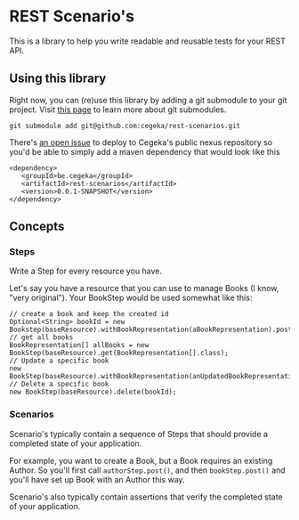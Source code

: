 REST Scenario's
===============

This is a library to help you write readable and reusable tests for your REST API.

## Using this library

Right now, you can (re)use this library by adding a git submodule to your git project. Visit [this page](http://git-scm.com/book/en/Git-Tools-Submodules) to learn more about git submodules.

    git submodule add git@github.com:cegeka/rest-scenarios.git

There's [an open issue](https://github.com/cegeka/rest-scenarios/issues/2) to deploy to Cegeka's public nexus repository so you'd be able to simply add a maven dependency that would look like this

    <dependency>
       <groupId>be.cegeka</groupId>
       <artifactId>rest-scenarios</artifactId>
       <version>0.0.1-SNAPSHOT</version>
    </dependency>

## Concepts
### Steps
Write a Step for every resource you have.

Let's say you have a resource that you can use to manage Books (I know, "very original"). Your BookStep would be used somewhat like this:

    // create a book and keep the created id
    Optional<String> bookId = new Bookstep(baseResource).withBookRepresentation(aBookRepresentation).post();
    // get all books
    BookRepresentation[] allBooks = new BookStep(baseResource).get(BookRepresentation[].class);
    // Update a specific book
    new BookStep(baseResource).withBookRepresentation(anUpdatedBookRepresentation).put(bookId);
    // Delete a specific book
    new BookStep(baseResource).delete(bookId);
    

### Scenarios
Scenario's typically contain a sequence of Steps that should provide a completed state of your application.

For example, you want to create a Book, but a Book requires an existing Author.
So you'll first call `authorStep.post()`, and then `bookStep.post()` and you'll have set up Book with an Author this way.

Scenario's also typically contain assertions that verify the completed state of your application.
